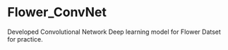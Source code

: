# Flower_ConvNet

Developed Convolutional Network Deep learning model for Flower Datset for practice.
